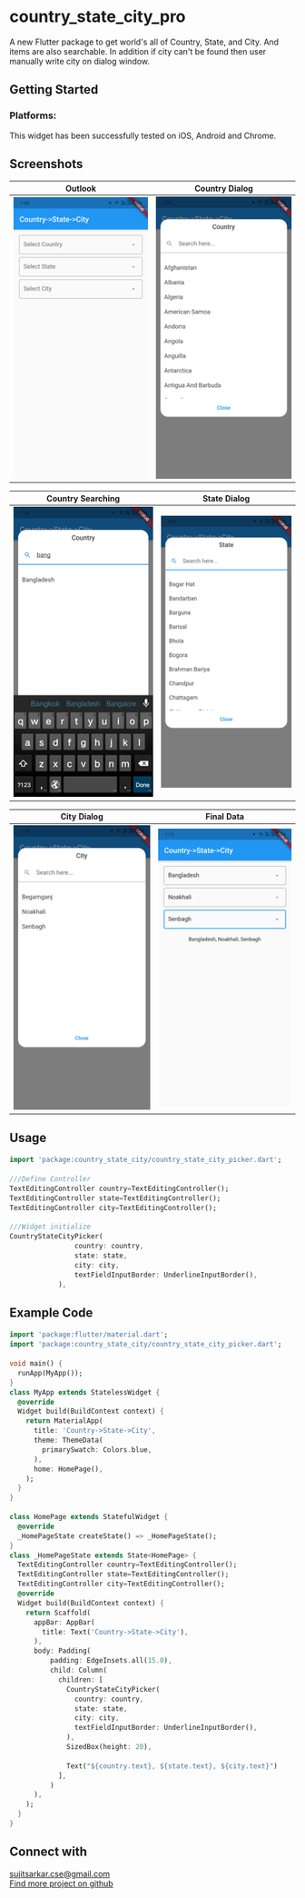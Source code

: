# country_state_city_pro

A new Flutter package to get world's all of Country, State, and City.
And items are also searchable. In addition if city can't be found then 
user manually write city on dialog window.

## Getting Started

### Platforms:
This widget has been successfully tested on iOS, Android and Chrome.

## Screenshots
Outlook                               | Country Dialog
--------------------------------------|--------------------------------------
![image info](lib/assets/ex_img/sc_1.png) | ![image info](lib/assets/ex_img/sc_2.png)

Country Searching                     | State Dialog
--------------------------------------|--------------------------------------
![image info](lib/assets/ex_img/sc_3.png) | ![image info](lib/assets/ex_img/sc_4.png)

City Dialog                           | Final Data
--------------------------------------|--------------------------------------
![image info](lib/assets/ex_img/sc_5.png) | ![image info](lib/assets/ex_img/sc_6.png)

## Usage
```dart
import 'package:country_state_city/country_state_city_picker.dart';

///Define Controller
TextEditingController country=TextEditingController();
TextEditingController state=TextEditingController();
TextEditingController city=TextEditingController();

///Widget initialize
CountryStateCityPicker(
                country: country,
                state: state,
                city: city,
                textFieldInputBorder: UnderlineInputBorder(),
            ),
```

## Example Code
```dart
import 'package:flutter/material.dart';
import 'package:country_state_city/country_state_city_picker.dart';

void main() {
  runApp(MyApp());
}
class MyApp extends StatelessWidget {
  @override
  Widget build(BuildContext context) {
    return MaterialApp(
      title: 'Country->State->City',
      theme: ThemeData(
        primarySwatch: Colors.blue,
      ),
      home: HomePage(),
    );
  }
}

class HomePage extends StatefulWidget {
  @override
  _HomePageState createState() => _HomePageState();
}
class _HomePageState extends State<HomePage> {
  TextEditingController country=TextEditingController();
  TextEditingController state=TextEditingController();
  TextEditingController city=TextEditingController();
  @override
  Widget build(BuildContext context) {
    return Scaffold(
      appBar: AppBar(
        title: Text('Country->State->City'),
      ),
      body: Padding(
          padding: EdgeInsets.all(15.0),
          child: Column(
            children: [
              CountryStateCityPicker(
                country: country,
                state: state,
                city: city,
                textFieldInputBorder: UnderlineInputBorder(),
              ),
              SizedBox(height: 20),

              Text("${country.text}, ${state.text}, ${city.text}")
            ],
          )
      ),
    );
  }
}
```

## Connect with
<a href="mailto:sujitsarkar.cse@gmail.com">sujitsarkar.cse@gmail.com</a><br>
<a href="https://github.com/SujitSarkar">Find more project on github</a>
